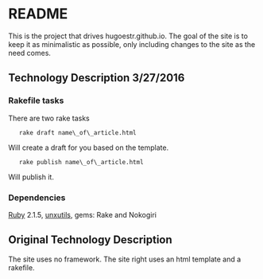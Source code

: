 # README

This is the project that drives hugoestr.github.io. The goal of the site is to keep it as minimalistic as possible, only including changes to the site as the need comes.

## Technology Description 3/27/2016

### Rakefile tasks
There are two rake tasks

       rake draft name\_of\_article.html

Will create a draft for you based on the template.

       rake publish name\_of\_article.html

Will publish it.

### Dependencies
[Ruby](https://www.ruby-lang.org/en/) 2.1.5, [unxutils](http://unxutils.sourceforge.net/), gems: Rake and Nokogiri


## Original Technology Description

The site uses no framework.
The site right uses an html template and a rakefile. 
